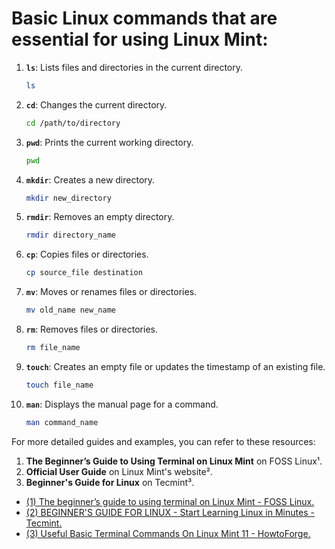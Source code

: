 # Basic Linux commands that are essential for using Linux Mint:

1. **`ls`**: Lists files and directories in the current directory.
   ```bash
   ls
   ```

2. **`cd`**: Changes the current directory.
   ```bash
   cd /path/to/directory
   ```

3. **`pwd`**: Prints the current working directory.
   ```bash
   pwd
   ```

4. **`mkdir`**: Creates a new directory.
   ```bash
   mkdir new_directory
   ```

5. **`rmdir`**: Removes an empty directory.
   ```bash
   rmdir directory_name
   ```

6. **`cp`**: Copies files or directories.
   ```bash
   cp source_file destination
   ```

7. **`mv`**: Moves or renames files or directories.
   ```bash
   mv old_name new_name
   ```

8. **`rm`**: Removes files or directories.
   ```bash
   rm file_name
   ```

9. **`touch`**: Creates an empty file or updates the timestamp of an existing file.
   ```bash
   touch file_name
   ```

10. **`man`**: Displays the manual page for a command.
    ```bash
    man command_name
    ```

For more detailed guides and examples, you can refer to these resources:

1. **The Beginner’s Guide to Using Terminal on Linux Mint** on FOSS Linux¹.
2. **Official User Guide** on Linux Mint's website².
3. **Beginner's Guide for Linux** on Tecmint³.

- [(1) The beginner’s guide to using terminal on Linux Mint - FOSS Linux.](https://www.fosslinux.com/103546/the-beginners-guide-to-using-terminal-on-linux-mint.htm.)
- [(2) BEGINNER'S GUIDE FOR LINUX - Start Learning Linux in Minutes - Tecmint.](https://www.tecmint.com/free-online-linux-learning-guide-for-beginners/.)
- [(3) Useful Basic Terminal Commands On Linux Mint 11 - HowtoForge.](https://www.howtoforge.com/useful-basic-terminal-commands-on-linux-mint-11.)